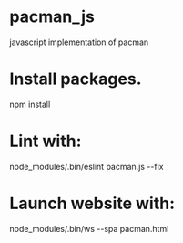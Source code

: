 # pacman_js
javascript implementation of pacman

# Install packages.
npm install

# Lint with:
node_modules/.bin/eslint pacman.js --fix

# Launch website with:
node_modules/.bin/ws --spa pacman.html
